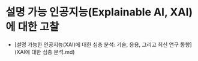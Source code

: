 # 설명 가능 인공지능(Explainable AI, XAI)에 대한 고찰

- [설명 가능한 인공지능(XAI)에 대한 심층 분석: 기술, 응용, 그리고 최신 연구 동향](XAI에 대한 심층 분석.md)

